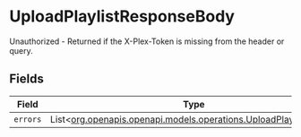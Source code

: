 # UploadPlaylistResponseBody

Unauthorized - Returned if the X-Plex-Token is missing from the header or query.


## Fields

| Field                                                                                                                | Type                                                                                                                 | Required                                                                                                             | Description                                                                                                          |
| -------------------------------------------------------------------------------------------------------------------- | -------------------------------------------------------------------------------------------------------------------- | -------------------------------------------------------------------------------------------------------------------- | -------------------------------------------------------------------------------------------------------------------- |
| `errors`                                                                                                             | List<[org.openapis.openapi.models.operations.UploadPlaylistErrors](../../models/operations/UploadPlaylistErrors.md)> | :heavy_minus_sign:                                                                                                   | N/A                                                                                                                  |